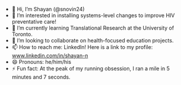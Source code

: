- 👋 Hi, I’m Shayan (@snovin24)
- 👀 I’m interested in installing systems-level changes to improve HIV preventative care!
- 🌱 I’m currently learning Translational Research at the University of Toronto.
- 💞️ I’m looking to collaborate on health-focused education projects.
- 📫 How to reach me: LinkedIn! Here is a link to my profile: www.linkedin.com/in/shayan-n
- 😄 Pronouns: he/him/his
- ⚡ Fun fact: At the peak of my running obsession, I ran a mile in 5 minutes and 7 seconds.

<!---
snovin24/snovin24 is a ✨ special ✨ repository because its `README.md` (this file) appears on your GitHub profile.
You can click the Preview link to take a look at your changes.
--->
